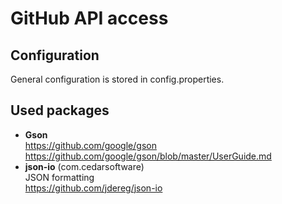 # GitHub API access

## Configuration

General configuration is stored in config.properties.

## Used packages

- **Gson**  
  https://github.com/google/gson  
  https://github.com/google/gson/blob/master/UserGuide.md
- **json-io** (com.cedarsoftware)    
  JSON formatting  
  https://github.com/jdereg/json-io
